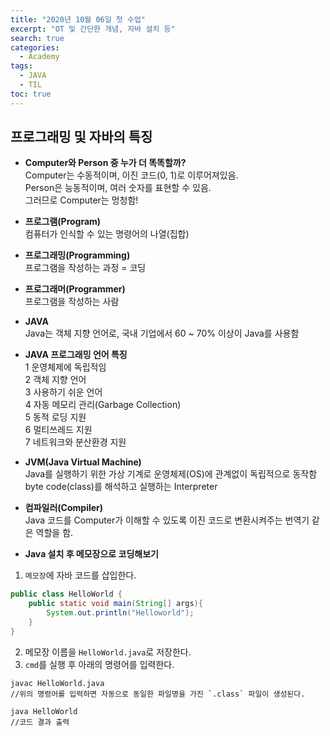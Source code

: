 ```yaml
---
title: "2020년 10월 06일 첫 수업"
excerpt: "OT 및 간단한 개념, 자바 설치 등"
search: true
categories: 
  - Academy
tags: 
  - JAVA
  - TIL
toc: true
---
```

## 프로그래밍 및 자바의 특징
- **Computer와 Person 중 누가 더 똑똑할까?**<br/>
Computer는 수동적이며, 이진 코드(0, 1)로 이루어져있음.<br/>
Person은 능동적이며, 여러 숫자를 표현할 수 있음.<br/>
그러므로 Computer는 멍청함!

- **프로그램(Program)**<br/>
컴퓨터가 인식할 수 있는 명령어의 나열(집합)

- **프로그래밍(Programming)**<br/>
프로그램을 작성하는 과정 = 코딩

- **프로그래머(Programmer)**<br/>
프로그램을 작성하는 사람

- **JAVA**<br/>
Java는 객체 지향 언어로, 국내 기업에서 60 ~ 70% 이상이 Java를 사용함

- **JAVA 프로그래밍 언어 특징**<br/>
1 운영체제에 독립적임<br/>
2  객체 지향 언어<br/>
3  사용하기 쉬운 언어<br/>
4 자동 메모리 관리(Garbage Collection)<br/>
5 동적 로딩 지원<br/>
6 멀티쓰레드 지원<br/>
7 네트워크와 분산환경 지원<br/>

- **JVM(Java Virtual Machine)**<br/>
Java를 실행하기 위한 가상 기계로 운영체제(OS)에 관계없이 독립적으로 동작함<br/>
byte code(class)를 해석하고 실행하는 Interpreter<br/>

- **컴파일러(Compiler)**<br/>
Java 코드를 Computer가 이해할 수 있도록 이진 코드로 변환시켜주는 번역기 같은 역할을 함.

- **Java 설치 후 메모장으로 코딩해보기**
1. `메모장`에 자바 코드를 삽입한다.
```java
public class HelloWorld {
    public static void main(String[] args){
        System.out.println("Helloworld");
    }
}
```
2. 메모장 이름을 `HelloWorld.java`로 저장한다.
3. `cmd`를 실행 후 아래의 명령어를 입력한다.<br/>

```
javac HelloWorld.java
//위의 명령어를 입력하면 자동으로 동일한 파일명을 가진 `.class` 파일이 생성된다.

java HelloWorld
//코드 결과 출력
```
<br/>
